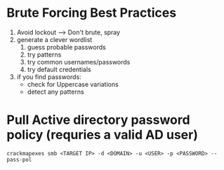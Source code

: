 # Brute Forcing Best Practices
1. Avoid lockout --> Don't brute, spray
2. generate a clever wordlist
	1. guess probable passwords
	2. try patterns
	3. try common usernames/passwords
	4. try default credentials
3. if you find passwords:
	- check for Uppercase variations
	- detect any patterns

# Pull Active directory password policy (requries a valid AD user)
`crackmapexes smb <TARGET IP> -d <DOMAIN> -u <USER> -p <PASSWORD> --pass-pol`